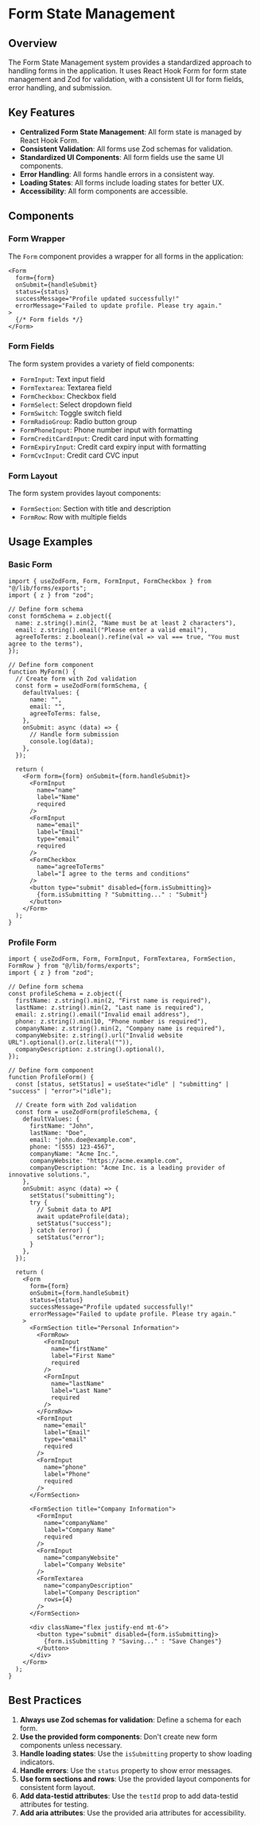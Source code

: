 # Form State Management

## Overview

The Form State Management system provides a standardized approach to handling forms in the application. It uses React Hook Form for form state management and Zod for validation, with a consistent UI for form fields, error handling, and submission.

## Key Features

- **Centralized Form State Management**: All form state is managed by React Hook Form.
- **Consistent Validation**: All forms use Zod schemas for validation.
- **Standardized UI Components**: All form fields use the same UI components.
- **Error Handling**: All forms handle errors in a consistent way.
- **Loading States**: All forms include loading states for better UX.
- **Accessibility**: All form components are accessible.

## Components

### Form Wrapper

The `Form` component provides a wrapper for all forms in the application:

```tsx
<Form
  form={form}
  onSubmit={handleSubmit}
  status={status}
  successMessage="Profile updated successfully!"
  errorMessage="Failed to update profile. Please try again."
>
  {/* Form fields */}
</Form>
```

### Form Fields

The form system provides a variety of field components:

- `FormInput`: Text input field
- `FormTextarea`: Textarea field
- `FormCheckbox`: Checkbox field
- `FormSelect`: Select dropdown field
- `FormSwitch`: Toggle switch field
- `FormRadioGroup`: Radio button group
- `FormPhoneInput`: Phone number input with formatting
- `FormCreditCardInput`: Credit card input with formatting
- `FormExpiryInput`: Credit card expiry input with formatting
- `FormCvcInput`: Credit card CVC input

### Form Layout

The form system provides layout components:

- `FormSection`: Section with title and description
- `FormRow`: Row with multiple fields

## Usage Examples

### Basic Form

```tsx
import { useZodForm, Form, FormInput, FormCheckbox } from "@/lib/forms/exports";
import { z } from "zod";

// Define form schema
const formSchema = z.object({
  name: z.string().min(2, "Name must be at least 2 characters"),
  email: z.string().email("Please enter a valid email"),
  agreeToTerms: z.boolean().refine(val => val === true, "You must agree to the terms"),
});

// Define form component
function MyForm() {
  // Create form with Zod validation
  const form = useZodForm(formSchema, {
    defaultValues: {
      name: "",
      email: "",
      agreeToTerms: false,
    },
    onSubmit: async (data) => {
      // Handle form submission
      console.log(data);
    },
  });

  return (
    <Form form={form} onSubmit={form.handleSubmit}>
      <FormInput
        name="name"
        label="Name"
        required
      />
      <FormInput
        name="email"
        label="Email"
        type="email"
        required
      />
      <FormCheckbox
        name="agreeToTerms"
        label="I agree to the terms and conditions"
      />
      <button type="submit" disabled={form.isSubmitting}>
        {form.isSubmitting ? "Submitting..." : "Submit"}
      </button>
    </Form>
  );
}
```

### Profile Form

```tsx
import { useZodForm, Form, FormInput, FormTextarea, FormSection, FormRow } from "@/lib/forms/exports";
import { z } from "zod";

// Define form schema
const profileSchema = z.object({
  firstName: z.string().min(2, "First name is required"),
  lastName: z.string().min(2, "Last name is required"),
  email: z.string().email("Invalid email address"),
  phone: z.string().min(10, "Phone number is required"),
  companyName: z.string().min(2, "Company name is required"),
  companyWebsite: z.string().url("Invalid website URL").optional().or(z.literal("")),
  companyDescription: z.string().optional(),
});

// Define form component
function ProfileForm() {
  const [status, setStatus] = useState<"idle" | "submitting" | "success" | "error">("idle");
  
  // Create form with Zod validation
  const form = useZodForm(profileSchema, {
    defaultValues: {
      firstName: "John",
      lastName: "Doe",
      email: "john.doe@example.com",
      phone: "(555) 123-4567",
      companyName: "Acme Inc.",
      companyWebsite: "https://acme.example.com",
      companyDescription: "Acme Inc. is a leading provider of innovative solutions.",
    },
    onSubmit: async (data) => {
      setStatus("submitting");
      try {
        // Submit data to API
        await updateProfile(data);
        setStatus("success");
      } catch (error) {
        setStatus("error");
      }
    },
  });

  return (
    <Form
      form={form}
      onSubmit={form.handleSubmit}
      status={status}
      successMessage="Profile updated successfully!"
      errorMessage="Failed to update profile. Please try again."
    >
      <FormSection title="Personal Information">
        <FormRow>
          <FormInput
            name="firstName"
            label="First Name"
            required
          />
          <FormInput
            name="lastName"
            label="Last Name"
            required
          />
        </FormRow>
        <FormInput
          name="email"
          label="Email"
          type="email"
          required
        />
        <FormInput
          name="phone"
          label="Phone"
          required
        />
      </FormSection>
      
      <FormSection title="Company Information">
        <FormInput
          name="companyName"
          label="Company Name"
          required
        />
        <FormInput
          name="companyWebsite"
          label="Company Website"
        />
        <FormTextarea
          name="companyDescription"
          label="Company Description"
          rows={4}
        />
      </FormSection>
      
      <div className="flex justify-end mt-6">
        <button type="submit" disabled={form.isSubmitting}>
          {form.isSubmitting ? "Saving..." : "Save Changes"}
        </button>
      </div>
    </Form>
  );
}
```

## Best Practices

1. **Always use Zod schemas for validation**: Define a schema for each form.
2. **Use the provided form components**: Don't create new form components unless necessary.
3. **Handle loading states**: Use the `isSubmitting` property to show loading indicators.
4. **Handle errors**: Use the `status` property to show error messages.
5. **Use form sections and rows**: Use the provided layout components for consistent form layout.
6. **Add data-testid attributes**: Use the `testId` prop to add data-testid attributes for testing.
7. **Add aria attributes**: Use the provided aria attributes for accessibility.
